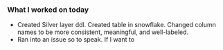 ### **What I worked on today**
- Created Silver layer ddl. Created table in snowflake. Changed column names to be more consistent, meaningful, and well-labeled.
- Ran into an issue so to speak. If I want to 